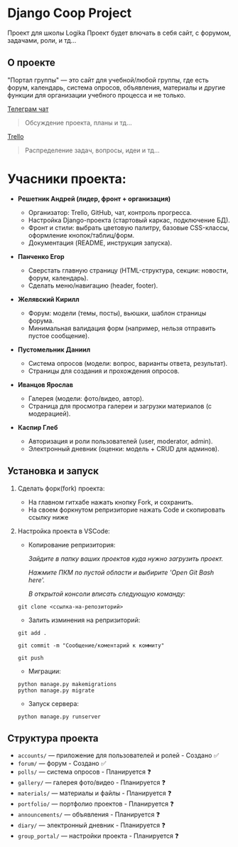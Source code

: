 # Django Coop Project
Проект для школы Logika 
Проект будет влючать в себя сайт, с форумом, задачами, роли, и тд... 

## О проекте
"Портал группы" — это сайт для учебной/любой группы, где есть форум, календарь, система опросов, объявления, материалы и другие функции для организации учебного процесса и не только.


[Телеграм чат](https://t.me/+AZBwysCv3uBkNzJi)
> Обсуждение проекта, планы и тд...

[Trello](https://trello.com/invite/b/68bd92b731769a4494d0387c/ATTI112b7cec230fdb352df2661bb054586bEAE858B6/кооп-проект)
> Распределение задач, вопросы, идеи и тд...

# Учасники проекта:

- **Решетник Андрей (лидер, фронт + организация)**
    + Организатор: Trello, GitHub, чат, контроль прогресса.
    + Настройка Django-проекта (стартовый каркас, подключение БД).
    + Фронт и стили: выбрать цветовую палитру, базовые CSS-классы, оформление кнопок/таблиц/форм.
    + Документация (README, инструкция запуска).
    
- **Панченко Егор**
    + Сверстать главную страницу (HTML-структура, секции: новости, форум, календарь).
    + Сделать меню/навигацию (header, footer).

- **Желявский Кирилл**
    + Форум: модели (темы, посты), вьюшки, шаблон страницы форума.
    + Минимальная валидация форм (например, нельзя отправить пустое сообщение).

- **Пустомельник Даниил**
    + Система опросов (модели: вопрос, варианты ответа, результат).
    + Страницы для создания и прохождения опросов.

- **Иванцов Ярослав**
    + Галерея (модели: фото/видео, автор).
    + Страница для просмотра галереи и загрузки материалов (с модерацией).
    
- **Каспир Глеб**
    + Авторизация и роли пользователей (user, moderator, admin).
    + Электронный дневник (оценки: модель + CRUD для админов).



## Установка и запуск
1. Сделать форк(fork) проекта:
    + На главном гитхабе нажать кнопку Fork, и сохранить.
    + На своем форкнутом репризиторие нажать Code и скопировать ссылку ниже

2. Настройка проекта в VSCode:
    - Копирование репризитория:

         _Зайдите в папку ваших проектов куда нужно загрузить проект._
      
        _Нажмите ПКМ по пустой области и выбирите 'Open Git Bash here'._
      
        _В открытой консоли вписать следующую команду:_

    ```
    git clone <ссылка-на-репозиторий>
    ```
    - Залить изминения на репризиторий:
    ```
    git add .
    ```
    ```
    git commit -m "Сообщение/коментарий к коммиту"
    ```
    ```
    git push
    ```
    - Миграции:
    ```
    python manage.py makemigrations
    python manage.py migrate
    ```
    - Запуск сервера:
    ```
    python manage.py runserver
    ```

## Структура проекта
- `accounts/` — приложение для пользователей и ролей - Создано ✅
- `forum/` — форум - Создано ✅
- `polls/` — система опросов - Планируется ❓
- `gallery/` — галерея фото/видео - Планируется ❓
- `materials/` — материалы и файлы - Планируется ❓
- `portfolio/` — портфолио проектов - Планируется ❓
- `announcements/` — объявления - Планируется ❓
- `diary/` — электронный дневник - Планируется ❓
- `group_portal/` — настройки проекта - Планируется ❓
